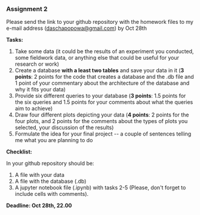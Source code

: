 ### Assignment 2

Please send the link to your github repository with the homework files to my e-mail address (daschapopowa@gmail.com) by Oct 28th

**Tasks:**

1. Take some data (it could be the results of an experiment you conducted, some fieldwork data, or anything else that could be useful for your research or work)
2. Create a database **with a least two tables** and save your data in it (**3 points**: 2 points for the code that creates a database and the .db file and 1 point of your commentary about the architecture of the database and why it fits your data)
3. Provide six different queries to your database (**3 points**: 1.5 points for the six queries and 1.5 points for your comments about what the queries aim to achieve)
4. Draw four different plots depicting your data (**4 points**: 2 points for the four plots, and 2 points for the comments about the types of plots you selected, your discussion of the results)
5. Formulate the idea for your final project -- a couple of sentences telling me what you are planning to do

**Checklist:**

In your github repository should be:

1. A file with your data
2. A file with the database (.db)
3. A jupyter notebook file (.ipynb) with tasks 2-5 (Please, don't forget to include cells with comments).

**Deadline: Oct 28th, 22.00**
